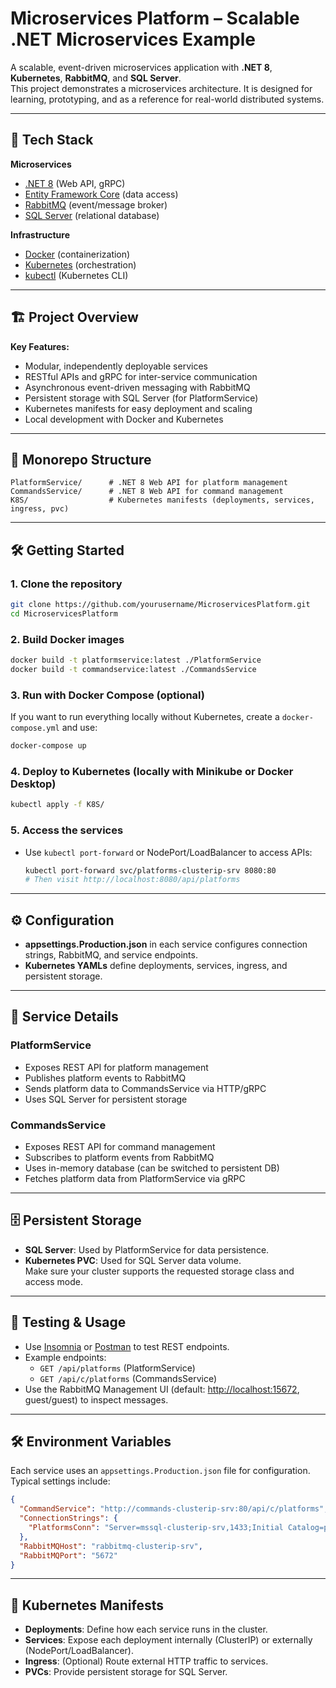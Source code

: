# Microservices Platform – Scalable .NET Microservices Example

A scalable, event-driven microservices application with **.NET 8**, **Kubernetes**, **RabbitMQ**, and **SQL Server**.  
This project demonstrates a microservices architecture. It is designed for learning, prototyping, and as a reference for real-world distributed systems.


---

## 🚀 Tech Stack

**Microservices**
- [.NET 8](https://dotnet.microsoft.com/) (Web API, gRPC)
- [Entity Framework Core](https://learn.microsoft.com/en-us/ef/core/) (data access)
- [RabbitMQ](https://www.rabbitmq.com/) (event/message broker)
- [SQL Server](https://www.microsoft.com/en-us/sql-server) (relational database)

**Infrastructure**
- [Docker](https://www.docker.com/) (containerization)
- [Kubernetes](https://kubernetes.io/) (orchestration)
- [kubectl](https://kubernetes.io/docs/tasks/tools/) (Kubernetes CLI)

---

## 🏗️ Project Overview
**Key Features:**
- Modular, independently deployable services
- RESTful APIs and gRPC for inter-service communication
- Asynchronous event-driven messaging with RabbitMQ
- Persistent storage with SQL Server (for PlatformService)
- Kubernetes manifests for easy deployment and scaling
- Local development with Docker and Kubernetes

---

## 📁 Monorepo Structure

```
PlatformService/      # .NET 8 Web API for platform management
CommandsService/      # .NET 8 Web API for command management
K8S/                  # Kubernetes manifests (deployments, services, ingress, pvc)
```

---

## 🛠️ Getting Started

### 1. **Clone the repository**
```bash
git clone https://github.com/yourusername/MicroservicesPlatform.git
cd MicroservicesPlatform
```

### 2. **Build Docker images**
```bash
docker build -t platformservice:latest ./PlatformService
docker build -t commandservice:latest ./CommandsService
```

### 3. **Run with Docker Compose (optional)**
If you want to run everything locally without Kubernetes, create a `docker-compose.yml` and use:
```bash
docker-compose up
```

### 4. **Deploy to Kubernetes (locally with Minikube or Docker Desktop)**
```bash
kubectl apply -f K8S/
```

### 5. **Access the services**
- Use `kubectl port-forward` or NodePort/LoadBalancer to access APIs:
  ```bash
  kubectl port-forward svc/platforms-clusterip-srv 8080:80
  # Then visit http://localhost:8080/api/platforms
  ```

---

## ⚙️ Configuration

- **appsettings.Production.json** in each service configures connection strings, RabbitMQ, and service endpoints.
- **Kubernetes YAMLs** define deployments, services, ingress, and persistent storage.

---

## 🧩 Service Details

### PlatformService
- Exposes REST API for platform management
- Publishes platform events to RabbitMQ
- Sends platform data to CommandsService via HTTP/gRPC
- Uses SQL Server for persistent storage

### CommandsService
- Exposes REST API for command management
- Subscribes to platform events from RabbitMQ
- Uses in-memory database (can be switched to persistent DB)
- Fetches platform data from PlatformService via gRPC

---

## 🗄️ Persistent Storage

- **SQL Server**: Used by PlatformService for data persistence.
- **Kubernetes PVC**: Used for SQL Server data volume.  
  Make sure your cluster supports the requested storage class and access mode.

---

## 🧪 Testing & Usage

- Use [Insomnia](https://insomnia.rest/) or [Postman](https://www.postman.com/) to test REST endpoints.
- Example endpoints:
  - `GET /api/platforms` (PlatformService)
  - `GET /api/c/platforms` (CommandsService)
- Use the RabbitMQ Management UI (default: [http://localhost:15672](http://localhost:15672), guest/guest) to inspect messages.

---

## 🛠️ Environment Variables

Each service uses an `appsettings.Production.json` file for configuration.  
Typical settings include:

```json
{
  "CommandService": "http://commands-clusterip-srv:80/api/c/platforms",
  "ConnectionStrings": {
    "PlatformsConn": "Server=mssql-clusterip-srv,1433;Initial Catalog=platformsdb;User ID=sa;Password=<yourpassword>!;Encrypt=False;TrustServerCertificate=True;"
  },
  "RabbitMQHost": "rabbitmq-clusterip-srv",
  "RabbitMQPort": "5672"
}
```

---

## 🐳 Kubernetes Manifests

- **Deployments**: Define how each service runs in the cluster.
- **Services**: Expose each deployment internally (ClusterIP) or externally (NodePort/LoadBalancer).
- **Ingress**: (Optional) Route external HTTP traffic to services.
- **PVCs**: Provide persistent storage for SQL Server.